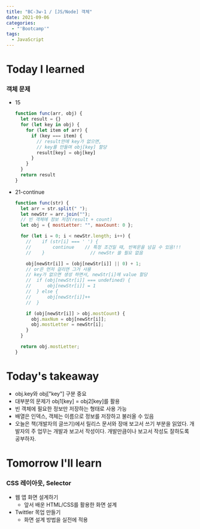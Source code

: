 ```yaml
---
title: "BC-3w-1 / [JS/Node] 객체"
date: 2021-09-06
categories:
  - "'Bootcamp'"
tags:
  - JavaScript
---
```


# Today I learned

### 객체 문제

- 15

  ```js
  function func(arr, obj) {
    let result = {}
    for (let key in obj) {
      for (let item of arr) {
        if (key === item) {
          // result안에 key가 없으면,
          // key를 만들며 obj[key] 할당
          result[key] = obj[key]
        }
      }
    }
    return result
  }​
  ```

- 21-continue

  ```js
  function func(str) {
    let arr = str.split(" ");
    let newStr = arr.join("");
    // 빈 객체에 정보 저장(result + count)
    let obj = { mostLetter: "", maxCount: 0 };

    for (let i = 0; i < newStr.length; i++) {
      //    if (str[i] === ' ') {
      //        continue 	// 특정 조건일 때, 반복문을 넘길 수 있음!!!
      //    }		          // newStr 쓸 필요 없음

      obj[newStr[i]] = (obj[newStr[i]] || 0) + 1;
      // or은 먼저 걸리면 그거 사용
      // key가 없으면 생성 하면서, newStr[i]에 value 할당
      //  if (obj[newStr[i]] === undefined) {
      //      obj[newStr[i]] = 1
      //  } else {
      //      obj[newStr[i]]++
      //  }

      if (obj[newStr[i]] > obj.mostCount) {
        obj.maxNum = obj[newStr[i]];
        obj.mostLetter = newStr[i];
      }
    }

    return obj.mostLetter;
  }
  ```

# Today's takeaway

- obj.key와 obj\["key"\] 구분 중요
- 대부분의 문제가 obj1\[key\] = obj2\[key\]를 활용
- 빈 객체에 필요한 정보만 저장하는 형태로 사용 가능
- 배열은 인덱스, 객체는 이름으로 정보를 저장하고 불러올 수 있음
- 오늘은 책(개발자의 글쓰기)에서 릴리스 문서와 장애 보고서 쓰기 부분을 읽었다. 개발자의 주 업무는 개발과 보고서 작성이다. 개발만큼이나 보고서 작성도 잘하도록 공부하자.

# Tomorrow I'll learn

### CSS 레이아웃, Selector

- 웹 앱 화면 설계하기
  - 앞서 배운 HTML/CSS를 활용한 화면 설계
- Twittler 목업 만들기
  - 화면 설계 방법을 실전에 적용
